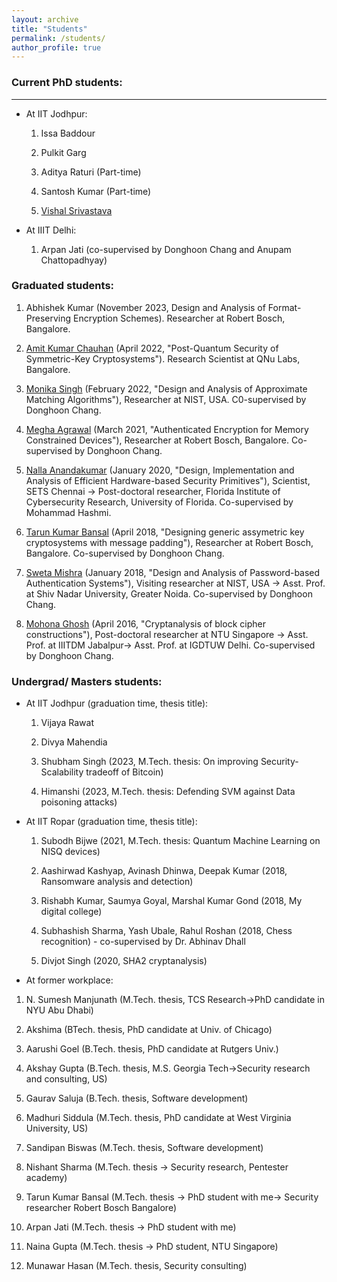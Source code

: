 ```yaml
---
layout: archive
title: "Students"
permalink: /students/
author_profile: true
---
```


### Current PhD students:
----
+ At IIT Jodhpur:

    1. Issa Baddour 

    2. Pulkit Garg

    3. Aditya Raturi (Part-time)

    4. Santosh Kumar (Part-time)

    5. [Vishal Srivastava](https://www.linkedin.com/in/vishal-srivastava27)

+ At IIIT Delhi:

    1. Arpan Jati  (co-supervised by Donghoon Chang and Anupam Chattopadhyay)

### Graduated students:

1. Abhishek Kumar (November 2023, Design and Analysis of Format-Preserving Encryption Schemes). Researcher at Robert Bosch, Bangalore.

2. [Amit Kumar Chauhan](https://sites.google.com/view/amitchauhan) (April 2022, "Post-Quantum Security of Symmetric-Key Cryptosystems"). Research Scientist at QNu Labs,  Bangalore.

3. [Monika Singh](https://www.linkedin.com/in/monika-singh-1985b8a5) (February 2022, "Design and Analysis of Approximate Matching Algorithms"), Researcher at NIST, USA.  C0-supervised by Donghoon Chang.

4. [Megha Agrawal](https://in.linkedin.com/in/megha-agrawal-242224109) (March 2021, "Authenticated Encryption for Memory Constrained Devices"), Researcher at Robert Bosch, Bangalore. Co-supervised by Donghoon Chang.

5. [Nalla Anandakumar](https://sites.google.com/site/nnallaanandakumar/) (January 2020, "Design, Implementation and Analysis of Efficient Hardware-based Security Primitives"), Scientist, SETS Chennai -> Post-doctoral researcher, Florida Institute of Cybersecurity Research, University of Florida. Co-supervised by Mohammad Hashmi.

6. [Tarun Kumar Bansal](https://in.linkedin.com/in/tarun-bansal90) (April 2018, "Designing generic assymetric key cryptosystems with message padding"), Researcher at Robert Bosch, Bangalore. Co-supervised by Donghoon Chang.

7. [Sweta Mishra](https://cse.snu.edu.in/people/faculty/dr-sweta-mishra) (January 2018, "Design and Analysis of Password-based Authentication Systems"), Visiting researcher at NIST, USA -> Asst. Prof. at Shiv Nadar University, Greater Noida. Co-supervised by Donghoon Chang.

8. [Mohona Ghosh](https://www.igdtuw.ac.in/itdepartment.php?name=MohonaGhosh) (April 2016, "Cryptanalysis of block cipher constructions"), Post-doctoral researcher at NTU Singapore -> Asst. Prof. at IIITDM Jabalpur-> Asst. Prof. at IGDTUW Delhi. Co-supervised by Donghoon Chang.

### Undergrad/ Masters students: 

+ At IIT Jodhpur (graduation time, thesis title):

    1. Vijaya Rawat

    2. Divya Mahendia

    3. Shubham Singh (2023, M.Tech. thesis: On improving Security-Scalability tradeoff of Bitcoin)

    4. Himanshi (2023, M.Tech. thesis: Defending SVM against Data poisoning attacks)

+ At IIT Ropar (graduation time, thesis title):

    1. Subodh Bijwe (2021, M.Tech. thesis: Quantum Machine Learning on NISQ devices)

    2. Aashirwad Kashyap, Avinash Dhinwa, Deepak Kumar (2018, Ransomware analysis and detection)

    3. Rishabh Kumar, Saumya Goyal, Marshal Kumar Gond (2018, My digital college)

    4. Subhashish Sharma, Yash Ubale, Rahul Roshan (2018, Chess recognition) - co-supervised by Dr. Abhinav Dhall

    5. Divjot Singh (2020, SHA2 cryptanalysis) 

+ At former workplace:

1. N. Sumesh Manjunath (M.Tech. thesis, TCS Research->PhD candidate in NYU Abu Dhabi)

2. Akshima (BTech. thesis, PhD candidate at Univ. of Chicago)

3. Aarushi Goel (B.Tech. thesis, PhD candidate at Rutgers Univ.)

4. Akshay Gupta (B.Tech. thesis, M.S. Georgia Tech->Security research and consulting, US)

5. Gaurav Saluja (B.Tech. thesis, Software development)

6. Madhuri Siddula (M.Tech. thesis, PhD candidate at West Virginia University, US)

7. Sandipan Biswas (M.Tech. thesis, Software development)

8. Nishant Sharma (M.Tech. thesis -> Security research, Pentester academy)

9. Tarun Kumar Bansal (M.Tech. thesis -> PhD student with me-> Security researcher Robert Bosch Bangalore)

10. Arpan Jati (M.Tech. thesis -> PhD student with me)

11. Naina Gupta (M.Tech. thesis -> PhD student, NTU Singapore)

12. Munawar Hasan (M.Tech. thesis, Security consulting)
